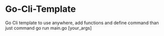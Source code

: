 # Go-Cli-Template
Go Cli template to use anywhere, add functions and define command than just command go run main.go [your_args]
